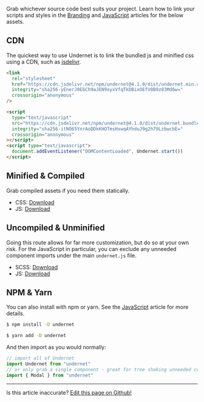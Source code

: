 Grab whichever source code best suits your project. Learn how to link your scripts and styles in the [Branding](/docs/overview/branding) and [JavaScript](/docs/overview/javascript) articles for the below assets.

## CDN

The quickest way to use Undernet is to link the bundled js and minified css using a CDN, such as [jsdelivr](https://jsdelivr.com).

```html
<link
  rel="stylesheet"
  href="https://cdn.jsdelivr.net/npm/undernet@4.1.0/dist/undernet.min.css"
  integrity="sha256-yEnerJ0EbCh9aJEN9oyxVfqTkDBixOEfV8B9z83Md6w="
  crossorigin="anonymous"
/>
```

```html
<script
  type="text/javascript"
  src="https://cdn.jsdelivr.net/npm/undernet@4.1.0/dist/undernet.bundle.min.js"
  integrity="sha256-itNO65YnrAoDDkKHOTmsHxwqAYhduJ9g2h79LzbwcbE="
  crossorigin="anonymous"
></script>
<script type="text/javascript">
  document.addEventListener("DOMContentLoaded", Undernet.start())
</script>
```

## Minified & Compiled

Grab compiled assets if you need them statically.

- CSS: [Download](https://github.com/geotrev/undernet/raw/master/dist/undernet.css.zip)
- JS: [Download](https://github.com/geotrev/undernet/raw/master/dist/undernet.js.zip)

## Uncompiled & Unminified

Going this route allows for far more customization, but do so at your own risk. For the JavaScript in particular, you can exclude any unneeded component imports under the main `undernet.js` file.

- SCSS: [Download](https://github.com/geotrev/undernet/raw/master/dist/undernet.scss.zip)
- JS: [Download](https://github.com/geotrev/undernet/raw/master/dist/undernet.modules.js.zip)

## NPM & Yarn

You can also install with npm or yarn. See the [JavaScript](/docs/overview/javascript) article for more details.

```sh
$ npm install -D undernet
```

```sh
$ yarn add -D undernet
```

And then import as you would normally:

```js
// import all of Undernet
import Undernet from "undernet"
// or only grab a single component - great for tree shaking unneeded components
import { Modal } from "undernet"
```

<hr />
<p class="has-right-text">Is this article inaccurate? <a href="https://github.com/geotrev/undernet/tree/master/docs/download.md">Edit this page on Github!</a></p>
